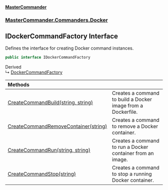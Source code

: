 #### [MasterCommander](MasterCommander.md 'MasterCommander')
### [MasterCommander.Commanders.Docker](MasterCommander.Commanders.Docker.md 'MasterCommander.Commanders.Docker')

## IDockerCommandFactory Interface

Defines the interface for creating Docker command instances.

```csharp
public interface IDockerCommandFactory
```

Derived  
&#8627; [DockerCommandFactory](DockerCommandFactory.md 'MasterCommander.Commanders.Docker.DockerCommandFactory')

| Methods | |
| :--- | :--- |
| [CreateCommandBuild(string, string)](IDockerCommandFactory.CreateCommandBuild(string,string).md 'MasterCommander.Commanders.Docker.IDockerCommandFactory.CreateCommandBuild(string, string)') | Creates a command to build a Docker image from a Dockerfile. |
| [CreateCommandRemoveContainer(string)](IDockerCommandFactory.CreateCommandRemoveContainer(string).md 'MasterCommander.Commanders.Docker.IDockerCommandFactory.CreateCommandRemoveContainer(string)') | Creates a command to remove a Docker container. |
| [CreateCommandRun(string, string)](IDockerCommandFactory.CreateCommandRun(string,string).md 'MasterCommander.Commanders.Docker.IDockerCommandFactory.CreateCommandRun(string, string)') | Creates a command to run a Docker container from an image. |
| [CreateCommandStop(string)](IDockerCommandFactory.CreateCommandStop(string).md 'MasterCommander.Commanders.Docker.IDockerCommandFactory.CreateCommandStop(string)') | Creates a command to stop a running Docker container. |
